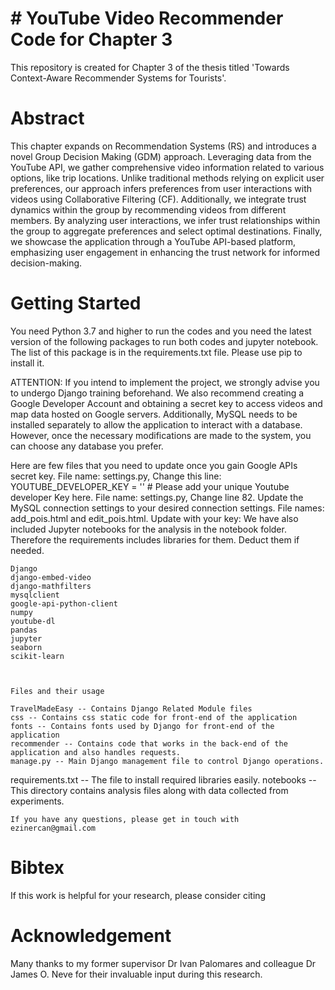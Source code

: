 # # YouTube Video Recommender Code for Chapter 3
</div>

This repository is created for Chapter 3 of the thesis titled 'Towards Context-Aware Recommender Systems for Tourists'.


# Abstract 


This chapter expands on Recommendation Systems (RS) and introduces a novel Group Decision Making (GDM) approach. Leveraging data from the YouTube API, we gather comprehensive video information related to various options, like trip locations. Unlike traditional methods relying on explicit user preferences, our approach infers preferences from user interactions with videos using Collaborative Filtering (CF). Additionally, we integrate trust dynamics within the group by recommending videos from different members. By analyzing user interactions, we infer trust relationships within the group to aggregate preferences and select optimal destinations. Finally, we showcase the application through a YouTube API-based platform, emphasizing user engagement in enhancing the trust network for informed decision-making.
 

# Getting Started
  
  You need Python 3.7 and higher to run the codes and you need the latest version of the following packages to run both codes and jupyter notebook. The list of this package is in the requirements.txt file. Please use pip to install it.

ATTENTION: If you intend to implement the project, we strongly advise you to undergo Django training beforehand. We also recommend creating a Google Developer Account and obtaining a secret key to access videos and map data hosted on Google servers. Additionally, MySQL needs to be installed separately to allow the application to interact with a database. However, once the necessary modifications are made to the system, you can choose any database you prefer.

Here are few files that you need to update once you gain Google APIs secret key. 
File name: settings.py, Change this line: YOUTUBE_DEVELOPER_KEY = '' # Please add your unique Youtube developer Key here.
File name: settings.py, Change line 82. Update the MySQL connection settings to your desired connection settings.
File names: add_pois.html and edit_pois.html. Update with your key: <script src="https://maps.googleapis.com/maps/api/js?key=###your_maps_key###&v=3.exp&libraries=places"></script> 
We have also included Jupyter notebooks for the analysis in the notebook folder. Therefore the requirements includes libraries for them. Deduct them if needed.
 
    Django
    django-embed-video
    django-mathfilters
    mysqlclient
    google-api-python-client
    numpy
    youtube-dl
    pandas
    jupyter
    seaborn
    scikit-learn

 

	Files and their usage

	TravelMadeEasy -- Contains Django Related Module files
	css -- Contains css static code for front-end of the application
	fonts -- Contains fonts used by Django for front-end of the application
	recommender -- Contains code that works in the back-end of the application and also handles requests.
 	manage.py -- Main Django management file to control Django operations.
  requirements.txt -- The file to install required libraries easily. 
  notebooks  -- This directory contains analysis files along with data collected from experiments. 


	If you have any questions, please get in touch with ezinercan@gmail.com

# Bibtex
If this work is helpful for your research, please consider citing  

# Acknowledgement
 
Many thanks to my former supervisor Dr Ivan Palomares and colleague Dr James O. Neve for their invaluable input during this research.
 
